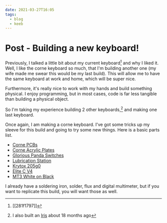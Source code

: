 ```yaml
---
date: 2021-03-27T16:05
tags:
  - blog
  - keeb
---
```


# Post - Building a new keyboard!

Previously, I talked a little bit about my current keyboard[^keeb] and why I
liked it. Well, I like the corne keyboard so much, that I'm building another
one (my wife made me swear this would be my last build). This will allow me to
have the same keyboard at work and home, which will be super nice.

Furthermore, it's really nice to work with my hands and build something
physical. I enjoy programming, but in most cases, code is far less tangible
than building a physical object.

So I'm taking my experience building 2 other keyboards,[^2] and making
one last keyboard.

Once again, I am making a corne keyboard. I've got some tricks up my sleeve for
this build and going to try some new things. Here is a basic parts list.

* [Corne PCBs](https://keyhive.xyz/shop/hotswap-corne-helidox)
* [Corne Acrylic Plates](https://keyhive.xyz/shop/corne-acrylic-plates)
* [Glorious Panda Switches](https://www.pcgamingrace.com/products/glorious-panda-mechanical-switches)
* [Lubrication Station](https://www.amazon.com/gp/product/B08JLJZ95Z/ref=ppx_yo_dt_b_asin_title_o01_s00?ie=UTF8&psc=1)
* [Krytox 205g0](https://www.amazon.com/Krytox-Grease-Pure-PFPE-PTFE/dp/B00MWLDALQ/ref=sr_1_1_sspa?dchild=1&keywords=krytox+205g0&pd_rd_r=54e91049-0511-469c-8e59-ded0f2f5aa08&pd_rd_w=8rcUH&pd_rd_wg=1U5sj&pf_rd_p=4fa0e97a-13a4-491b-a127-133a554b4da3&pf_rd_r=7SXDCFKH1KBSY314833A&qid=1616876097&sr=8-1-spons&psc=1&spLa=ZW5jcnlwdGVkUXVhbGlmaWVyPUFLUFpFVlJXSVY0TFAmZW5jcnlwdGVkSWQ9QTA1MzYwNDRCM0g5V0tPRFZMRFAmZW5jcnlwdGVkQWRJZD1BMDYzNDgyMU9PUEdJMEdDTjUwRCZ3aWRnZXROYW1lPXNwX2F0ZiZhY3Rpb249Y2xpY2tSZWRpcmVjdCZkb05vdExvZ0NsaWNrPXRydWU=)
* [Elite C V4](https://keyhive.xyz/shop/elite-c)
* [MT3 White on Black](https://drop.com/buy/drop-mt3-white-on-black-keycap-set)

I already have a soldering iron, solder, flux and digital multimeter, but if you
want to replicate this build, you will want those as well.

[^keeb]: [[281f1797]]
[^2]: I also built an [Iris](https://keeb.io/products/iris-keyboard-split-ergonomic-keyboard) about 18 months ago
